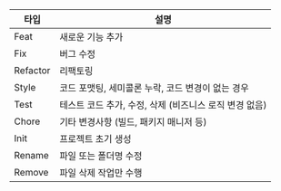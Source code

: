 | 타입     | 설명                                                   |
|----------|--------------------------------------------------------|
| Feat     | 새로운 기능 추가                                       |
| Fix      | 버그 수정                                              |
| Refactor | 리팩토링                                               |
| Style    | 코드 포맷팅, 세미콜론 누락, 코드 변경이 없는 경우      |
| Test     | 테스트 코드 추가, 수정, 삭제 (비즈니스 로직 변경 없음) |
| Chore    | 기타 변경사항 (빌드, 패키지 매니저 등)                 |
| Init     | 프로젝트 초기 생성                                     |
| Rename   | 파일 또는 폴더명 수정                                  |
| Remove   | 파일 삭제 작업만 수행                                  |

